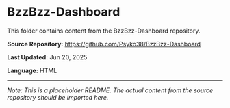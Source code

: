 # BzzBzz-Dashboard

This folder contains content from the BzzBzz-Dashboard repository.

**Source Repository:** https://github.com/Psyko38/BzzBzz-Dashboard

**Last Updated:** Jun 20, 2025

**Language:** HTML

---

*Note: This is a placeholder README. The actual content from the source repository should be imported here.*
